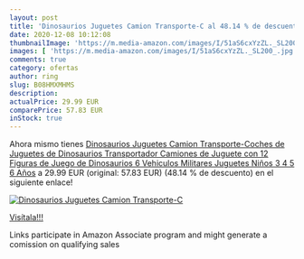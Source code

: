 ```yaml
---
layout: post
title: 'Dinosaurios Juguetes Camion Transporte-C al 48.14 % de descuento'
date: 2020-12-08 10:12:08
thumbnailImage: 'https://m.media-amazon.com/images/I/51aS6cxYzZL._SL200_.jpg'
images: [ 'https://m.media-amazon.com/images/I/51aS6cxYzZL._SL200_.jpg' ]
comments: true
category: ofertas
author: ring
slug: B08HMXMHMS
description:
actualPrice: 29.99 EUR
comparePrice: 57.83 EUR
inStock: true
---
```


Ahora mismo tienes [Dinosaurios Juguetes Camion Transporte-Coches de Juguetes de Dinosaurios Transportador Camiones de Juguete con 12 Figuras de Juego de Dinosaurios 6 Vehiculos Militares Juguetes Niños 3 4 5 6 Años](https://www.amazon.es/dp/B08HMXMHMS/?tag=tolees-21) a 29.99 EUR (original: 57.83 EUR) (48.14 %  de descuento) en el siguiente enlace!

[![Dinosaurios Juguetes Camion Transporte-C](https://m.media-amazon.com/images/I/51aS6cxYzZL._SL200_.jpg)](https://www.amazon.es/dp/B08HMXMHMS/?tag=tolees-21)

[Visítala!!!](https://www.amazon.es/dp/B08HMXMHMS/?tag=tolees-21)

Links participate in Amazon Associate program and might generate a comission on qualifying sales
